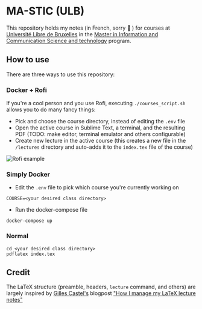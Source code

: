 
# MA-STIC (ULB)

This repository holds my notes (in French, sorry 🤷 ) for courses at 
[Université Libre de Bruxelles](https://www.ulb.be) in the [Master in Information and Communication Science and technology](http://mastic.ulb.ac.be/) program.

## How to use

There are three ways to use this repository:

### Docker + Rofi

If you're a cool person and you use Rofi, executing `./courses_script.sh`
allows you to do many fancy things:

- Pick and choose the course directory, instead of editing the `.env` file
- Open the active course in Sublime Text, a terminal, and the resulting PDF (TODO: make editor, terminal emulator and others configurable)
- Create new lecture in the active course (this creates a new file in the `/lectures` directory and auto-adds it to the `index.tex` file of the course)

![Rofi example](https://i.imgur.com/BsAvmOe.png)

### Simply Docker

- Edit the `.env` file to pick which course you're currently working on

```
COURSE=<your desired class directory>
```

- Run the docker-compose file

```
docker-compose up
```

### Normal

```
cd <your desired class directory>
pdflatex index.tex
```

## Credit

The LaTeX structure (preamble, headers, `lecture` command, and others) are
largely inspired by [Gilles Castel's](https://github.com/gillescastel)
blogpost ["How I manage my LaTeX lecture notes"](https://castel.dev/post/lecture-notes-3/)

